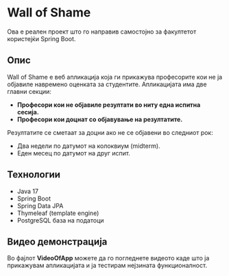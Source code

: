 # Wall of Shame
Ова е реален проект што го направив самостојно за факултетот користејќи Spring Boot.
## Опис
Wall of Shame е веб апликација која ги прикажува професорите кои не ја објавиле навремено оценката за студентите.
Апликацијата има две главни секции:

- **Професори кои не објавиле резултати во ниту една испитна сесија.**
- **Професори кои доцнат со објавување на резултатите.**

Резултатите се сметаат за доцни ако не се објавени во следниот рок:

- Два недели по датумот на колоквиум (midterm).
- Еден месец по датумот на друг испит.

## Технологии
- Java 17  
- Spring Boot  
- Spring Data JPA  
- Thymeleaf (template engine)  
- PostgreSQL база на податоци  

## Видео демонстрација
Во фајлот **VideoOfApp** можете да го погледнете видеото каде што ја прикажувам апликацијата и ја тестирам нејзината функционалност.
